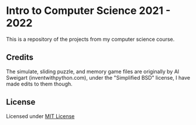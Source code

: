 # Intro to Computer Science 2021 - 2022

This is a repository of the projects from my computer science course.

## Credits

The simulate, sliding puzzle, and memory game files are originally by Al Sweigart (inventwithpython.com), under the "Simplified BSD" license, I have made edits to them though.

## License

Licensed under [MIT License](https://choosealicense.com/licenses/mit/)